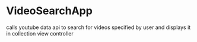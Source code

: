 # VideoSearchApp
calls youtube data api to search for videos specified by user and displays it in collection view controller
